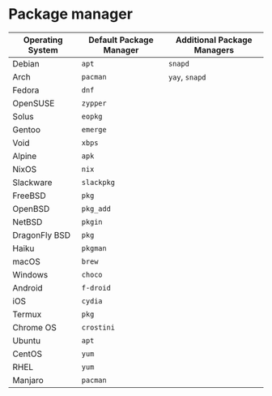 # Package manager

| Operating System | Default Package Manager | Additional Package Managers |
| ---------------- | ----------------------- | --------------------------- |
| Debian           | `apt`                   | `snapd`                     |
| Arch             | `pacman`                | `yay`, `snapd`              |
| Fedora           | `dnf`                   |                             |
| OpenSUSE         | `zypper`                |                             |
| Solus            | `eopkg`                 |                             |
| Gentoo           | `emerge`                |                             |
| Void             | `xbps`                  |                             |
| Alpine           | `apk`                   |                             |
| NixOS            | `nix`                   |                             |
| Slackware        | `slackpkg`              |                             |
| FreeBSD          | `pkg`                   |                             |
| OpenBSD          | `pkg_add`               |                             |
| NetBSD           | `pkgin`                 |                             |
| DragonFly BSD    | `pkg`                   |                             |
| Haiku            | `pkgman`                |                             |
| macOS            | `brew`                  |                             |
| Windows          | `choco`                 |                             |
| Android          | `f-droid`               |                             |
| iOS              | `cydia`                 |                             |
| Termux           | `pkg`                   |                             |
| Chrome OS        | `crostini`              |                             |
| Ubuntu           | `apt`                   |                             |
| CentOS           | `yum`                   |                             |
| RHEL             | `yum`                   |                             |
| Manjaro          | `pacman`                |                             |
